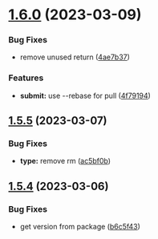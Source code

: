 

# [1.6.0](https://github.com/dingff/gitcut/compare/v1.5.5...v1.6.0) (2023-03-09)


### Bug Fixes

* remove unused return ([4ae7b37](https://github.com/dingff/gitcut/commit/4ae7b37b809c3f1af77768fce4a5d532f2c9e8fe))


### Features

* **submit:** use --rebase for pull ([4f79194](https://github.com/dingff/gitcut/commit/4f7919474b8978f6e119d63c6b12935881b67be8))

## [1.5.5](https://github.com/dingff/gitcut/compare/v1.5.4...v1.5.5) (2023-03-07)


### Bug Fixes

* **type:** remove rm ([ac5bf0b](https://github.com/dingff/gitcut/commit/ac5bf0b191da08f529b361cc815bd6c947798b83))

## [1.5.4](https://github.com/dingff/gitcut/compare/v1.5.3...v1.5.4) (2023-03-06)


### Bug Fixes

* get version from package ([b6c5f43](https://github.com/dingff/gitcut/commit/b6c5f4336756baaea00d376386b87ddf9f623052))